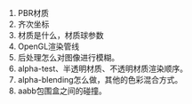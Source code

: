 1. PBR材质
2. 齐次坐标
3. 材质是什么，材质球参数
4. OpenGL渲染管线
5. 后处理怎么对图像进行模糊。
6. alpha-test、半透明材质、不透明材质渲染顺序。
7. alpha-blending怎么做，其他的色彩混合方式。
8. aabb包围盒之间的碰撞。